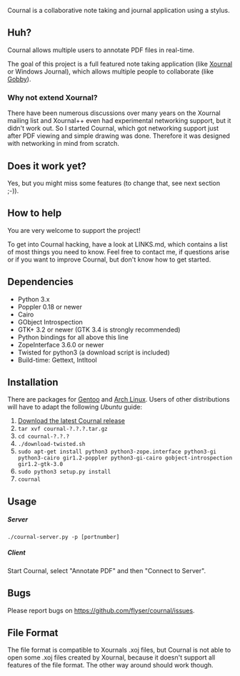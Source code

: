 Cournal is a collaborative note taking and journal application using a stylus.

## Huh? ##

Cournal allows multiple users to annotate PDF files in real-time.

The goal of this project is a full featured note taking application (like
[Xournal](http://xournal.sf.net/) or Windows Journal), which allows multiple
people to collaborate (like [Gobby](http://gobby.0x539.de/)).

### Why not extend Xournal? ###

There have been numerous discussions over many years on the Xournal mailing list
and Xournal++ even had experimental networking support, but it didn't work out.
So I started Cournal, which got networking support just after PDF viewing and
simple drawing was done. Therefore it was designed with networking in mind from 
scratch.

## Does it work yet? ##

Yes, but you might miss some features (to change that, see next section ;-)).

## How to help ##

You are very welcome to support the project!

To get into Cournal hacking, have a look at LINKS.md, which contains a list of
most things you need to know.
Feel free to contact me, if questions arise or if you want to improve Cournal,
but don't know how to get started.

## Dependencies ##

 * Python 3.x
 * Poppler 0.18 or newer
 * Cairo
 * GObject Introspection
 * GTK+ 3.2 or newer (GTK 3.4 is strongly recommended)
 * Python bindings for all above this line
 * ZopeInterface 3.6.0 or newer
 * Twisted for python3 (a download script is included)
 * Build-time: Gettext, Intltool

## Installation ##

There are packages for [Gentoo](https://github.com/flyser/cournal-gentoo)
and [Arch Linux](https://aur.archlinux.org/packages.php?ID=61201).
Users of other distributions will have to adapt the following *Ubuntu* guide:

1. [Download the latest Cournal release](https://github.com/flyser/cournal/releases)
2. `tar xvf cournal-?.?.?.tar.gz`
3. `cd cournal-?.?.?`
4. `./download-twisted.sh`
5. `sudo apt-get install python3 python3-zope.interface python3-gi python3-cairo gir1.2-poppler python3-gi-cairo gobject-introspection gir1.2-gtk-3.0`
6. `sudo python3 setup.py install`
7. `cournal`

## Usage ##

##### Server ######

    ./cournal-server.py -p [portnumber]

##### Client ######
    
Start Cournal, select "Annotate PDF" and then "Connect to Server".

## Bugs ##

Please report bugs on <https://github.com/flyser/cournal/issues>.

## File Format ##

The file format is compatible to Xournals .xoj files, but Cournal is not
able to open some .xoj files created by Xournal, because it doesn't support
all features of the file format. The other way around should work though.
